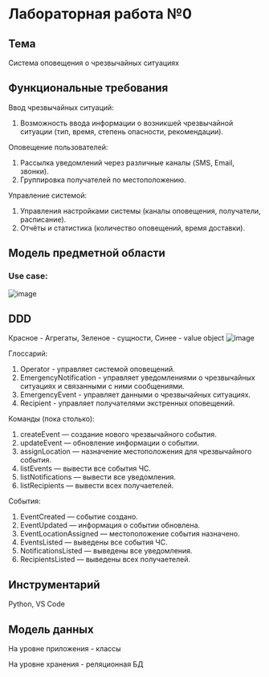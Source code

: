 # Лабораторная работа №0
## Тема
Система оповещения о чрезвычайных ситуациях
## Функциональные требования
Ввод чрезвычайных ситуаций:
1. Возможность ввода информации о возникшей чрезвычайной ситуации (тип, время, степень опасности, рекомендации).

Оповещение пользователей:
1. Рассылка уведомлений через различные каналы (SMS, Email, звонки).
2. Группировка получателей по местоположению.
   
Управление системой:
1. Управления настройками системы (каналы оповещения, получатели, расписание).
2. Отчёты и статистика (количество оповещений, время доставки).

## Модель предметной области
### Use case:
![image](https://github.com/user-attachments/assets/a18fd5eb-1c60-40bd-9bd0-8e0369e53eb5)
## DDD
Красное - Агрегаты, Зеленое - сущности, Синее - value object
![image](https://github.com/user-attachments/assets/6927e213-7ef8-4ef9-8281-8424fdebd490)

Глоссарий:
1. Operator - управляет системой оповещений.
2. EmergencyNotification - управляет уведомлениями о чрезвычайных ситуациях и связанными с ними сообщениями.
3. EmergencyEvent - управляет данными о чрезвычайных ситуациях.
4. Recipient - управляет получателями экстренных оповещений.
   
Команды (пока столько):
1. createEvent — создание нового чрезвычайного события.
2. updateEvent — обновление информации о событии.
3. assignLocation — назначение местоположения для чрезвычайного события.
4. listEvents — вывести все события ЧС.
5. listNotifications — вывести все уведомления.
6. listRecipients — вывести всех получаетелей.

События:
1. EventCreated — событие создано.
2. EventUpdated — информация о событии обновлена.
3. EventLocationAssigned — местоположение события назначено.
4. EventsListed — выведены все события ЧС.
5. NotificationsListed — выведены все уведомления.
6. RecipientsListed — выведены всех получаетелей.

## Инструментарий
Python, VS Code

## Модель данных
На уровне приложения - классы

На уровне хранения - реляционная БД
